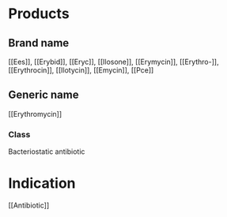 # Products

## Brand name
[[Ees]], [[Erybid]], [[Eryc]], [[Ilosone]], [[Erymycin]], [[Erythro-]], [[Erythrocin]], [[Ilotycin]], [[Emycin]], [[Pce]]

## Generic name
[[Erythromycin]]

### Class
Bacteriostatic antibiotic

# Indication
[[Antibiotic]]

